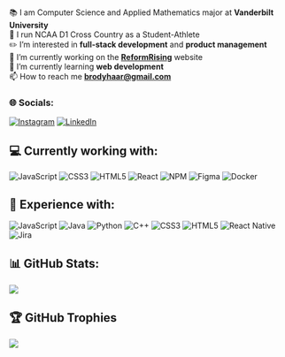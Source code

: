 📚 I am Computer Science and Applied Mathematics major at **Vanderbilt University**<br>
👟 I run NCAA D1 Cross Country as a Student-Athlete<br>
✏️ I’m interested in **full-stack development** and **product management**<br>
🔭 I’m currently working on the **[ReformRising](https://github.com/haarbj/ReformRising)** website<br>
🌱 I’m currently learning **web development**<br>
📫 How to reach me **brodyhaar@gmail.com**<br>

### 🌐 Socials:
[![Instagram](https://img.shields.io/badge/Instagram-%23E4405F.svg?logo=Instagram&logoColor=white)](https://instagram.com/brodyhaar) [![LinkedIn](https://img.shields.io/badge/LinkedIn-%230077B5.svg?logo=linkedin&logoColor=white)](https://linkedin.com/in/brodyjghaar) 

## 💻 Currently working with:
 ![JavaScript](https://img.shields.io/badge/javascript-%23323330.svg?style=for-the-badge&logo=javascript&logoColor=%23F7DF1E) ![CSS3](https://img.shields.io/badge/css3-%231572B6.svg?style=for-the-badge&logo=css3&logoColor=white) ![HTML5](https://img.shields.io/badge/html5-%23E34F26.svg?style=for-the-badge&logo=html5&logoColor=white) ![React](https://img.shields.io/badge/react-%2320232a.svg?style=for-the-badge&logo=react&logoColor=%2361DAFB) ![NPM](https://img.shields.io/badge/NPM-%23000000.svg?style=for-the-badge&logo=npm&logoColor=white) ![Figma](https://img.shields.io/badge/figma-%23F24E1E.svg?style=for-the-badge&logo=figma&logoColor=white)   ![Docker](https://img.shields.io/badge/docker-%230db7ed.svg?style=for-the-badge&logo=docker&logoColor=white) 

 ## 🧠 Experience with:
  ![JavaScript](https://img.shields.io/badge/javascript-%23323330.svg?style=for-the-badge&logo=javascript&logoColor=%23F7DF1E) ![Java](https://img.shields.io/badge/java-%23ED8B00.svg?style=for-the-badge&logo=java&logoColor=white) ![Python](https://img.shields.io/badge/python-3670A0?style=for-the-badge&logo=python&logoColor=ffdd54) ![C++](https://img.shields.io/badge/c++-%2300599C.svg?style=for-the-badge&logo=c%2B%2B&logoColor=white) ![CSS3](https://img.shields.io/badge/css3-%231572B6.svg?style=for-the-badge&logo=css3&logoColor=white) ![HTML5](https://img.shields.io/badge/html5-%23E34F26.svg?style=for-the-badge&logo=html5&logoColor=white) ![React Native](https://img.shields.io/badge/react_native-%2320232a.svg?style=for-the-badge&logo=react&logoColor=%2361DAFB) ![Jira](https://img.shields.io/badge/jira-%230A0FFF.svg?style=for-the-badge&logo=jira&logoColor=white) 
  
## 📊 GitHub Stats:
![](https://github-readme-streak-stats.herokuapp.com/?user=haarbj&theme=dark&hide_border=false)<br/>

## 🏆 GitHub Trophies
![](https://github-profile-trophy.vercel.app/?username=haarbj&theme=radical&no-frame=false&no-bg=true&margin-w=4)

